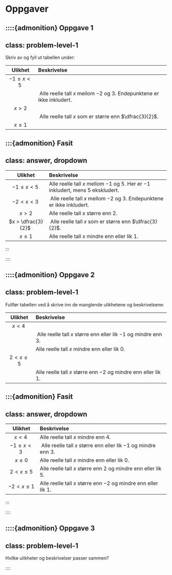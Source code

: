 # Oppgaver


::::{admonition} Oppgave 1
---
class: problem-level-1
---
Skriv av og fyll ut tabellen under:

| Ulikhet | Beskrivelse |
|:---:|:---|
| $-1 \leq x < 5$ | |
| | Alle reelle tall $x$ mellom $-2$ og $3$. Endepunktene er ikke inkludert.  |
| $x > 2$ |  |
| | Alle reelle tall $x$ som er større enn $\dfrac{3}{2}$. |
| $x \leq 1$ |  |

:::{admonition} Fasit
---
class: answer, dropdown
---

| Ulikhet | Beskrivelse |
|:---:|:---|
| $-1 \leq x < 5$ | Alle reelle tall $x$ mellom $-1$ og $5$. Her er $-1$ inkludert, mens $5$ ekskludert. |
| $-2 < x < 3$ | Alle reelle tall $x$ mellom $-2$ og $3$. Endepunktene er ikke inkludert.  |
| $x > 2$ | Alle reelle tall $x$ større enn 2. |
| $x > \dfrac{3}{2}$ | Alle reelle tall $x$ som er større enn $\dfrac{3}{2}$. |
| $x \leq 1$ | Alle reelle tall $x$ mindre enn eller lik 1. |
:::

::::


::::{admonition} Oppgave 2
---
class: problem-level-1
---
Fullfør tabellen ved å skrive inn de manglende ulikhetene og beskrivelsene:

| Ulikhet | Beskrivelse |
|:---:|:---|
| $x < 4$ | |
| | Alle reelle tall $x$ større enn eller lik $-1$ og mindre enn $3$.  |
| | Alle reelle tall $x$ mindre enn eller lik $0$. |
| $2 < x \leq 5$ |  |
| | Alle reelle tall $x$ større enn $-2$ og mindre enn eller lik $1$. |

:::{admonition} Fasit
---
class: answer, dropdown
---

| Ulikhet | Beskrivelse |
|:---:|:---|
| $x < 4$ | Alle reelle tall $x$ mindre enn $4$. |
| $-1 \leq x < 3$ | Alle reelle tall $x$ større enn eller lik $-1$ og mindre enn $3$.  |
| $x \leq 0$ | Alle reelle tall $x$ mindre enn eller lik $0$. |
| $2 < x \leq 5$ | Alle reelle tall $x$ større enn $2$ og mindre enn eller lik $5$. |
| $-2 < x \leq 1$ | Alle reelle tall $x$ større enn $-2$ og mindre enn eller lik $1$. |
:::

::::


::::{admonition} Oppgave 3
---
class: problem-level-1
---
Hvilke ulikheter og beskrivelser passer sammen?

::::

